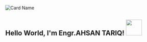 
![Card Name](https://cardivo.vercel.app/api?name=Engr.Ahsan%20Tariq&description=%F0%9F%91%A8%E2%80%8D%F0%9F%8F%AB%20Python|Data%20Science|Django-Backed-Developer|%20&site=%F0%9F%8E%93%20Statistics%20and%20Mathematics|Numerical-Methods|Linear-Aljebra&image=https://miraculoussoft.com/wp-content/themes/miraculous/images/mobapp.gif&backgroundColor=%23000000&fontColor=%23ffffff&pattern=iLikeFood&colorPattern=%23eaeaea&opacity=0.1)


<h2>Hello World, I'm Engr.AHSAN TARIQ! <img src="https://media.giphy.com/media/12oufCB0MyZ1Go/giphy.gif" width="50"></h2>

